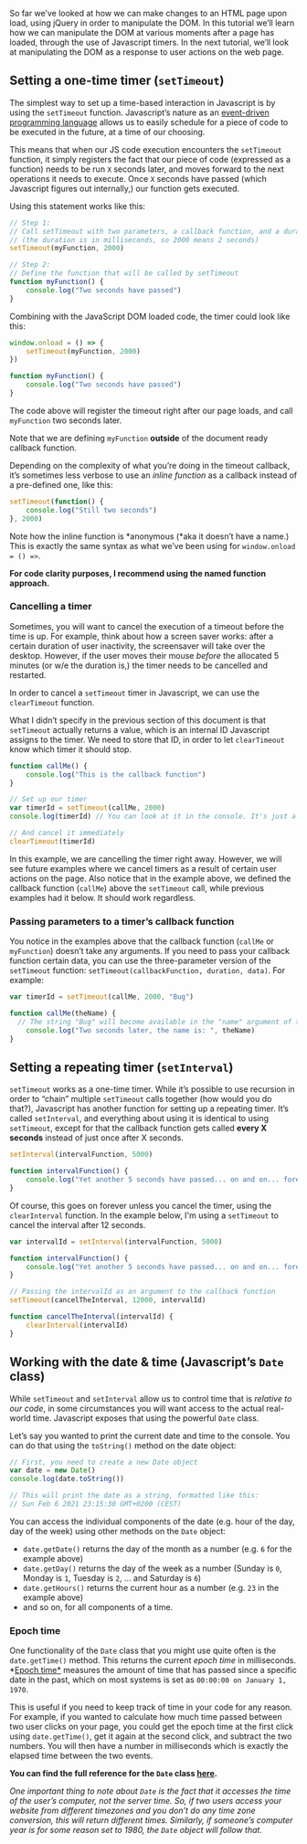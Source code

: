 So far we’ve looked at how we can make changes to an HTML page upon load, using jQuery in order to manipulate the DOM. In this tutorial we’ll learn how we can manipulate the DOM at various moments after a page has loaded, through the use of Javascript timers. In the next tutorial, we’ll look at manipulating the DOM as a response to user actions on the web page.

## Setting a one-time timer (`setTimeout`)

The simplest way to set up a time-based interaction in Javascript is by using the `setTimeout` function. Javascript’s nature as an [event-driven programming language](https://blog.bitsrc.io/understanding-asynchronous-javascript-the-event-loop-74cd408419ff) allows us to easily schedule for a piece of code to be executed in the future, at a time of our choosing. 

This means that when our JS code execution encounters the `setTimeout` function, it simply registers the fact that our piece of code (expressed as a function) needs to be run `X` seconds later, and moves forward to the next operations it needs to execute. Once `X` seconds have passed (which Javascript figures out internally,) our function gets executed.

Using this statement works like this:

```jsx
// Step 1: 
// Call setTimeout with two parameters, a callback function, and a duration 
// (the duration is in milliseconds, so 2000 means 2 seconds)
setTimeout(myFunction, 2000)

// Step 2: 
// Define the function that will be called by setTimeout
function myFunction() {
	console.log("Two seconds have passed")
}
```

Combining with the JavaScript DOM loaded code, the timer could look like this:

```jsx
window.onload = () => {
	setTimeout(myFunction, 2000)
})

function myFunction() {
	console.log("Two seconds have passed")
}
```

The code above will register the timeout right after our page loads, and call `myFunction` two seconds later.

Note that we are defining `myFunction` **outside** of the document ready callback function.

Depending on the complexity of what you’re doing in the timeout callback, it’s sometimes less verbose to use an *inline function* as a callback instead of a pre-defined one, like this:

```jsx
setTimeout(function() {
	console.log("Still two seconds")
}, 2000)
```

Note how the inline function is *anonymous (*aka it doesn’t have a name.) This is exactly the same syntax as what we’ve been using for `window.onload = () =>`. 

**For code clarity purposes, I recommend using the named function approach.**

### Cancelling a timer

Sometimes, you will want to cancel the execution of a timeout before the time is up. For example, think about how a screen saver works: after a certain duration of user inactivity, the screensaver will take over the desktop. However, if the user moves their mouse *before* the allocated 5 minutes (or w/e the duration is,) the timer needs to be cancelled and restarted.

In order to cancel a `setTimeout` timer in Javascript, we can use the `clearTimeout` function. 

What I didn’t specify in the previous section of this document is that `setTimeout` actually returns a value, which is an internal ID Javascript assigns to the timer. We need to store that ID, in order to let `clearTimeout` know which timer it should stop.

```jsx
function callMe() {
	console.log("This is the callback function")
}

// Set up our timer
var timerId = setTimeout(callMe, 2000)
console.log(timerId) // You can look at it in the console. It's just a number :)

// And cancel it immediately
clearTimeout(timerId)
```

In this example, we are cancelling the timer right away. However, we will see future examples where we cancel timers as a result of certain user actions on the page. Also notice that in the example above, we defined the callback function (`callMe`) above the `setTimeout` call, while previous examples had it below. It should work regardless.

### Passing parameters to a timer’s callback function

You notice in the examples above that the callback function (`callMe` or `myFunction`) doesn’t take any arguments. If you need to pass your callback function certain data, you can use the three-parameter version of the `setTimeout` function: `setTimeout(callbackFunction, duration, data)`. For example:

```jsx
var timerId = setTimeout(callMe, 2000, "Bug")

function callMe(theName) {
  // The string "Bug" will become available in the "name" argument of this function.
	console.log("Two seconds later, the name is: ", theName)
}
```

## Setting a repeating timer (`setInterval`)

`setTimeout` works as a one-time timer. While it’s possible to use recursion in order to “chain” multiple `setTimeout` calls together (how would you do that?), Javascript has another function for setting up a repeating timer. It’s called `setInterval`, and everything about using it is identical to using `setTimeout`, except for that the callback function gets called **every X seconds** instead of just once after X seconds.

```jsx
setInterval(intervalFunction, 5000)

function intervalFunction() {
	console.log("Yet another 5 seconds have passed... on and on... forever...")
}
```

Of course, this goes on forever unless you cancel the timer, using the `clearInterval` function. In the example below, I'm using a `setTimeout` to cancel the interval after 12 seconds.

```jsx
var intervalId = setInterval(intervalFunction, 5000)

function intervalFunction() {
	console.log("Yet another 5 seconds have passed... on and on... forever...")
}

// Passing the intervalId as an argument to the callback function
setTimeout(cancelTheInterval, 12000, intervalId)

function cancelTheInterval(intervalId) {
	clearInterval(intervalId)
}
```

## Working with the date & time (Javascript’s `Date` class)

While `setTimeout` and `setInterval` allow us to control time that is *relative to our code*, in some circumstances you will want access to the actual real-world time. Javascript exposes that using the powerful `Date` class.

Let’s say you wanted to print the current date and time to the console. You can do that using the `toString()` method on the date object:

```jsx
// First, you need to create a new Date object
var date = new Date()
console.log(date.toString())

// This will print the date as a string, formatted like this:
// Sun Feb 6 2021 23:15:30 GMT+0200 (CEST)
```

You can access the individual components of the date (e.g. hour of the day, day of the week) using other methods on the `Date` object: 

- `date.getDate()` returns the day of the month as a number (e.g. `6` for the example above)
- `date.getDay()` returns the day of the week as a number (Sunday is `0`, Monday is `1`, Tuesday is `2`, ... and Saturday is `6`)
- `date.getHours()` returns the current hour as a number (e.g. `23` in the example above)
- and so on, for all components of a time.

### Epoch time

One functionality of the `Date` class that you might use quite often is the `date.getTime()` method. This returns the current *epoch time* in milliseconds. *[Epoch time*](https://en.wikipedia.org/wiki/Unix_time) measures the amount of time that has passed since a specific date in the past, which on most systems is set as `00:00:00 on January 1, 1970`. 

This is useful if you need to keep track of time in your code for any reason. For example, if you wanted to calculate how much time passed between two user clicks on your page, you could get the epoch time at the first click using `date.getTime()`, get it again at the second click, and subtract the two numbers. You will then have a number in milliseconds which is exactly the elapsed time between the two events.

**You can find the full reference for the `Date` class [here](https://developer.mozilla.org/en-US/docs/Web/JavaScript/Reference/Global_Objects/Date).**

*One important thing to note about `Date` is the fact that it accesses the time of the user’s computer, not the server time. So, if two users access your website from different timezones and you don’t do any time zone conversion, this will return different times. Similarly, if someone’s computer year is for some reason set to 1980, the `Date` object will follow that.*
